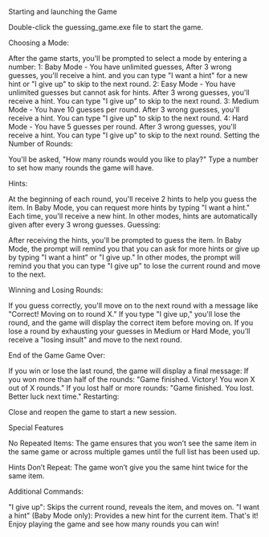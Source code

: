 Starting and launching the Game

Double-click the guessing_game.exe file to start the game.

Choosing a Mode:

After the game starts, you'll be prompted to select a mode by entering a number:
1: Baby Mode - You have unlimited guesses, After 3 wrong guesses, you'll receive a hint. and you can type "I want a hint" for a new hint or "I give up" to skip to the next round.
2: Easy Mode - You have unlimited guesses but cannot ask for hints. After 3 wrong guesses, you'll receive a hint. You can type "I give up" to skip to the next round.
3: Medium Mode - You have 10 guesses per round. After 3 wrong guesses, you'll receive a hint. You can type "I give up" to skip to the next round.
4: Hard Mode - You have 5 guesses per round. After 3 wrong guesses, you'll receive a hint. You can type "I give up" to skip to the next round.
Setting the Number of Rounds:

You'll be asked, "How many rounds would you like to play?" Type a number to set how many rounds the game will have.

Hints:

At the beginning of each round, you'll receive 2 hints to help you guess the item.
In Baby Mode, you can request more hints by typing "I want a hint." Each time, you'll receive a new hint.
In other modes, hints are automatically given after every 3 wrong guesses.
Guessing:

After receiving the hints, you'll be prompted to guess the item.
In Baby Mode, the prompt will remind you that you can ask for more hints or give up by typing "I want a hint" or "I give up."
In other modes, the prompt will remind you that you can type "I give up" to lose the current round and move to the next.

Winning and Losing Rounds:

If you guess correctly, you'll move on to the next round with a message like "Correct! Moving on to round X."
If you type "I give up," you'll lose the round, and the game will display the correct item before moving on.
If you lose a round by exhausting your guesses in Medium or Hard Mode, you’ll receive a "losing insult" and move to the next round.

End of the Game
Game Over:

If you win or lose the last round, the game will display a final message:
If you won more than half of the rounds: "Game finished. Victory! You won X out of X rounds."
If you lost half or more rounds: "Game finished. You lost. Better luck next time."
Restarting:

Close and reopen the game to start a new session.

Special Features

No Repeated Items: The game ensures that you won’t see the same item in the same game or across multiple games until the full list has been used up.

Hints Don’t Repeat: The game won’t give you the same hint twice for the same item.

Additional Commands:

"I give up": Skips the current round, reveals the item, and moves on.
"I want a hint" (Baby Mode only): Provides a new hint for the current item.
That's it! Enjoy playing the game and see how many rounds you can win!
